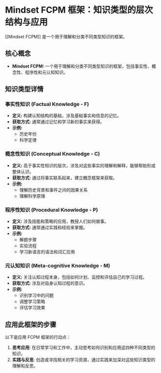 # Mindset FCPM 框架：知识类型的层次结构与应用

[[Mindset FCPM]] 是一个用于理解和分类不同类型知识的框架。

## 核心概念

*   **Mindset FCPM:** 一个用于理解和分类不同类型知识的框架，包括事实性、概念性、程序性和元认知知识。

## 知识类型详情

### 事实性知识 (Factual Knowledge - F)

*   **定义:** 构建认知结构的基础，涉及基础事实和信息的记忆。
*   **获取方式:** 通常通过记忆和学习新的事实来获得。
*   **示例:**
    *   历史年份
    *   科学定律

### 概念性知识 (Conceptual Knowledge - C)

*   **定义:** 高于事实性知识的层次，涉及对这些事实的理解和解释，能够帮助形成整体认识。
*   **获取方式:** 通过将事实联系起来，建立概念框架来获取。
*   **示例:**
    *   理解历史背景和事件之间的因果关系
    *   理解科学原理

### 程序性知识 (Procedural Knowledge - P)

*   **定义:** 涉及技能和策略的应用，教授人们如何做事。
*   **获取方式:** 通常通过实践和经验来掌握。
*   **示例:**
    *   解题步骤
    *   实验流程
    *   学习新语言的语法和词汇应用

### 元认知知识 (Meta-cognitive Knowledge - M)

*   **定义:** 关注认知过程本身，包括如何计划、监控和评估自己的学习过程。
*   **获取方式:** 涉及对自身认知过程的意识。
*   **示例:**
    *   识别学习中的问题
    *   调整学习策略
    *   评估学习效果

## 应用此框架的步骤

以下是应用 FCPM 框架的行动点：

1.  **思考应用**: 在日常学习和工作中，主动思考如何识别和应用这四种不同类型的知识。
2.  **实践与反思**: 创造或寻找相关的学习资源，通过实践来加深对这些知识类型的理解和反思。
